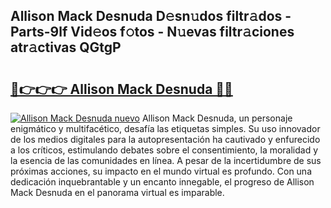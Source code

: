 ## Allison Mack Desnuda D𝚎sn𝚞dos filtr𝚊dos - Parts-9lf Vid𝚎os f𝚘tos - N𝚞evas filtr𝚊ciones atr𝚊ctivas QGtgP

# <h2><a href="http://mb61zo7.tromn.icu/?c=Allison+Mack+Desnuda">🔗👉👉👉 Allison Mack Desnuda 🔗🔗</a></h2>

[![Allison Mack Desnuda nuevo](https://i.imgur.com/pEAQMta.gif)](http://mb61zo7.tromn.icu/?c=Allison+Mack+Desnuda)
Allison Mack Desnuda, un personaje enigmático y multifacético, desafía las etiquetas simples. Su uso innovador de los medios digitales para la autopresentación ha cautivado y enfurecido a los críticos, estimulando debates sobre el consentimiento, la moralidad y la esencia de las comunidades en línea. A pesar de la incertidumbre de sus próximas acciones, su impacto en el mundo virtual es profundo. Con una dedicación inquebrantable y un encanto innegable, el progreso de Allison Mack Desnuda en el panorama virtual es imparable.
